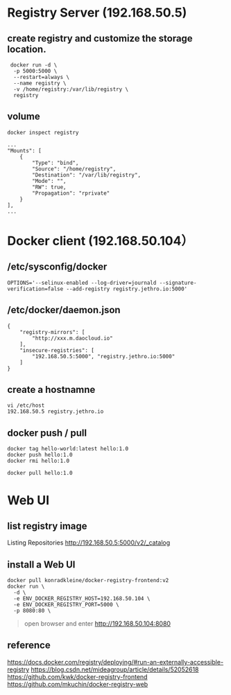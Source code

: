 # Registry Server (192.168.50.5)
## create registry and customize the storage location. 
```
 docker run -d \
  -p 5000:5000 \
  --restart=always \
  --name registry \
  -v /home/registry:/var/lib/registry \
  registry
```

## volume 
```
docker inspect registry
```
```
...
"Mounts": [
	{
		"Type": "bind",
		"Source": "/home/registry",
		"Destination": "/var/lib/registry",
		"Mode": "",
		"RW": true,
		"Propagation": "rprivate"
	}
],
...
```

# Docker client (192.168.50.104）
## /etc/sysconfig/docker
```
OPTIONS='--selinux-enabled --log-driver=journald --signature-verification=false --add-registry registry.jethro.io:5000'
```
## /etc/docker/daemon.json
```
{
    "registry-mirrors": [
        "http://xxx.m.daocloud.io"
    ],
    "insecure-registries": [
        "192.168.50.5:5000", "registry.jethro.io:5000"
    ]
}

```

## create a hostnamne
```
vi /etc/host
192.168.50.5 registry.jethro.io
```

## docker push / pull
```docker
docker tag hello-world:latest hello:1.0 
docker push hello:1.0
docker rmi hello:1.0

docker pull hello:1.0
```

# Web UI

## list registry image
Listing Repositories 
http://192.168.50.5:5000/v2/_catalog  

## install a Web UI
```
docker pull konradkleine/docker-registry-frontend:v2 
docker run \
  -d \
  -e ENV_DOCKER_REGISTRY_HOST=192.168.50.104 \
  -e ENV_DOCKER_REGISTRY_PORT=5000 \
  -p 8080:80 \  
```
> open browser and enter http://192.168.50.104:8080


## reference 
https://docs.docker.com/registry/deploying/#run-an-externally-accessible-registry
https://blog.csdn.net/mideagroup/article/details/52052618  
https://github.com/kwk/docker-registry-frontend  
https://github.com/mkuchin/docker-registry-web  

